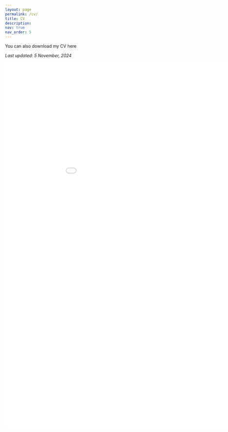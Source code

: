 ```yaml
---
layout: page
permalink: /cv/
title: CV
description:
nav: true
nav_order: 5
---
```


You can also download my CV here [<i class="fa-regular fa-file-pdf"></i>](../assets/pdf/2024-11-05_CV_Giulio_Severijnen.pdf)

*Last updated: 5 November, 2024*
<iframe src="../assets/pdf/2024-11-01_CV_Giulio_Severijnen.pdf" width="1000" height="1200" style="border:none;"></iframe>